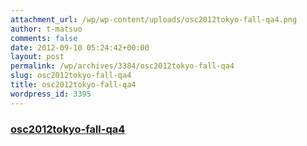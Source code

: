 ```yaml
---
attachment_url: /wp/wp-content/uploads/osc2012tokyo-fall-qa4.png
author: t-matsuo
comments: false
date: 2012-09-10 05:24:42+00:00
layout: post
permalink: /wp/archives/3384/osc2012tokyo-fall-qa4
slug: osc2012tokyo-fall-qa4
title: osc2012tokyo-fall-qa4
wordpress_id: 3395
---
```


### [osc2012tokyo-fall-qa4](/assets/images/wp-content/osc2012tokyo-fall-qa4.png)
